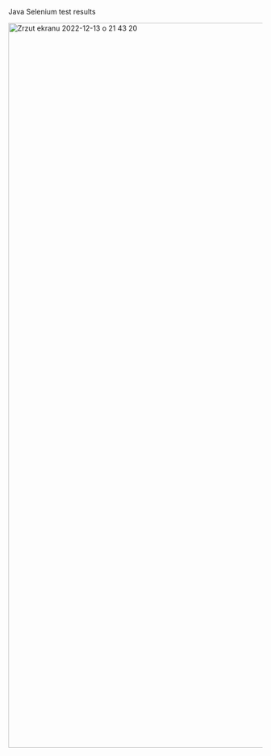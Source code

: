 Java Selenium test results

<img width="1439" alt="Zrzut ekranu 2022-12-13 o 21 43 20" src="https://user-images.githubusercontent.com/46848957/207439657-2214b419-7587-4f30-8142-4688d68f19e5.png">
